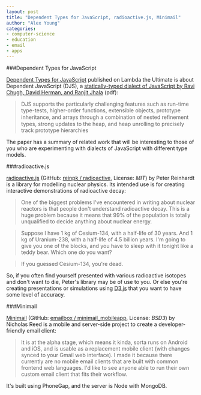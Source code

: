 ```yaml
---
layout: post
title: "Dependent Types for JavaScript, radioactive.js, Minimail"
author: "Alex Young"
categories:
- computer-science
- education
- email
- apps
---
```


###Dependent Types for JavaScript

[Dependent Types for JavaScript](http://lambda-the-ultimate.org/node/4700) published on Lambda the Ultimate is about Dependent JavaScript (DJS), a [statically-typed dialect of JavaScript by Ravi Chugh, David Herman, and Ranjit Jhala](http://cseweb.ucsd.edu/~rchugh/research/nested/djs.pdf) (pdf):

> DJS supports the particularly challenging features such as run-time type-tests, higher-order functions, extensible objects, prototype inheritance, and arrays through a combination of nested reﬁnement types, strong updates to the heap, and heap unrolling to precisely track prototype hierarchies

The paper has a summary of related work that will be interesting to those of you who are experimenting with dialects of JavaScript with different type models.

###radioactive.js

[radioactive.js](http://rein.pk/radioactive-js/) (GitHub: [reinpk / radioactive](https://github.com/reinpk/radioactive), License: _MIT_) by Peter Reinhardt is a library for modelling nuclear physics.  Its intended use is for creating interactive demonstrations of radioactive decay:

> One of the biggest problems I've encountered in writing about nuclear reactors is that people don't understand radioactive decay. This is a huge problem because it means that 99% of the population is totally unqualified to decide anything about nuclear energy.

> Suppose I have 1 kg of Cesium-134, with a half-life of 30 years. And 1 kg of Uranium-238, with a half-life of 4.5 billion years. I'm going to give you one of the blocks, and you have to sleep with it tonight like a teddy bear.  Which one do you want?

> If you guessed Cesium-134, you're dead.

So, if you often find yourself presented with various radioactive isotopes and don't want to die, Peter's library may be of use to you.  Or else you're creating presentations or simulations using [D3.js](http://d3js.org/) that you want to have some level of accuracy.

###Minimail

[Minimail](https://minimail.herokuapp.com/app/) (GitHub: [emailbox / minimail_mobileapp](https://github.com/emailbox/minimail_mobileapp), License: _BSD3_) by Nicholas Reed is a mobile and server-side project to create a developer-friendly email client:

> It is at the alpha stage, which means it kinda, sorta runs on Android and iOS, and is usable as a replacement mobile client (with changes synced to your Gmail web interface). I made it because there currently are no mobile email clients that are built with common frontend web languages. I'd like to see anyone able to run their own custom email client that fits their workflow.

It's built using PhoneGap, and the server is Node with MongoDB.
